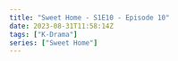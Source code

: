 ```yaml
---
title: "Sweet Home - S1E10 - Episode 10"
date: 2023-08-31T11:58:14Z
tags: ["K-Drama"]
series: ["Sweet Home"]
---
```



<mux-player stream-type="on-demand"
  src="https://kp3d-my.sharepoint.com/personal/ryoo_kp3d_onmicrosoft_com/_layouts/15/download.aspx?share=EcPg3oLwQEFCgxEIWilw0oIBIZ4mMGLXeyPVw-XHnL5z6g" prefer-playback="mse" controls>
  </mux-player>
  
  
  <script src="https://cdn.jsdelivr.net/npm/@mux/mux-player"></script>
  
 <script type="application/ld+json">
 {
  "@context": "https://schema.org/",
  "@type": "VideoObject",
  "name": "Sweet Home - S1E10 - Episode 10",
  "contentUrl": "https://stream.mux.com/kuVPGIKiGw3VBLdmqNi5P9AkEB01AyWvx00YoqIR2A1cI.m3u8",
  "thumbnailUrl": "https://www.themoviedb.org/t/p/original/ufomKMiiLD9M2gTdTbKZvCAauph.jpg?width=314&fit_mode=preserve&time=25",
  "uploadDate": "2023-12-07T04:02:06Z",
}

</script> 